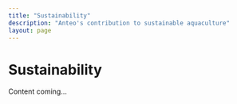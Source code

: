 ```yaml
---
title: "Sustainability"
description: "Anteo's contribution to sustainable aquaculture"
layout: page
---
```


# Sustainability

Content coming...